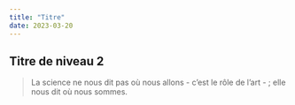 ```yaml
---
title: "Titre"
date: 2023-03-20
---
```


## Titre de niveau 2

> La science ne nous dit pas où nous allons - c’est le rôle de l’art - ; elle nous dit où nous sommes.



